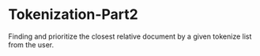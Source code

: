 # Tokenization-Part2
Finding and prioritize the closest relative document by a given tokenize list from the user.
